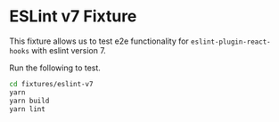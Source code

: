 # ESLint v7 Fixture

This fixture allows us to test e2e functionality for `eslint-plugin-react-hooks` with eslint version 7.

Run the following to test.

```sh
cd fixtures/eslint-v7
yarn
yarn build
yarn lint
```
